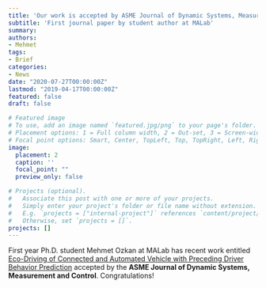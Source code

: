 ```yaml
---
title: 'Our work is accepted by ASME Journal of Dynamic Systems, Measurement and Control'
subtitle: 'First journal paper by student author at MALab'
summary:
authors:
- Mehmet
tags:
- Brief
categories:
- News
date: "2020-07-27T00:00:00Z"
lastmod: "2019-04-17T00:00:00Z"
featured: false
draft: false

# Featured image
# To use, add an image named `featured.jpg/png` to your page's folder.
# Placement options: 1 = Full column width, 2 = Out-set, 3 = Screen-width
# Focal point options: Smart, Center, TopLeft, Top, TopRight, Left, Right, BottomLeft, Bottom, BottomRight
image:
  placement: 2
  caption: ''
  focal_point: ""
  preview_only: false

# Projects (optional).
#   Associate this post with one or more of your projects.
#   Simply enter your project's folder or file name without extension.
#   E.g. `projects = ["internal-project"]` references `content/project/deep-learning/index.md`.
#   Otherwise, set `projects = []`.
projects: []
---
```

First year Ph.D. student Mehmet Ozkan at MALab has recent work entitled [Eco-Driving of Connected and Automated Vehicle with Preceding Driver Behavior Prediction](https://www.ma-yao.com/publication/asme_0720/) accepted by the **ASME Journal of Dynamic Systems, Measurement and Control**.
Congratulations!
